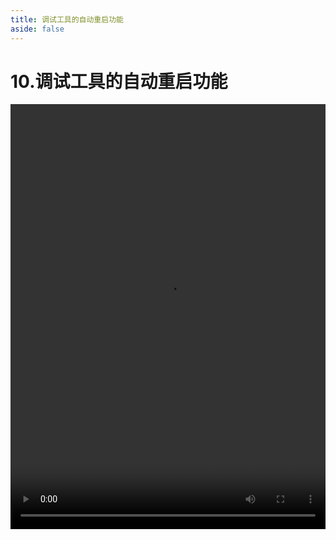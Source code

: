 ```yaml
---
title: 调试工具的自动重启功能
aside: false
---
```


# 10.调试工具的自动重启功能

<video autoplay src="http://qn.chinavanes.com/nodejs/module-4/10.调试工具的自动重启功能.mp4" controls controlsList="nodownload" width="100%" height="680"/>


